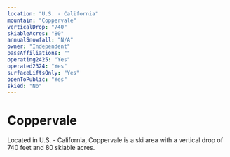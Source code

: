 ```yaml
---
location: "U.S. - California"
mountain: "Coppervale"
verticalDrop: "740"
skiableAcres: "80"
annualSnowfall: "N/A"
owner: "Independent"
passAffiliations: ""
operating2425: "Yes"
operated2324: "Yes"
surfaceLiftsOnly: "Yes"
openToPublic: "Yes"
skied: "No"
---
```


# Coppervale

Located in U.S. - California, Coppervale is a ski area with a vertical drop of 740 feet and 80 skiable acres.